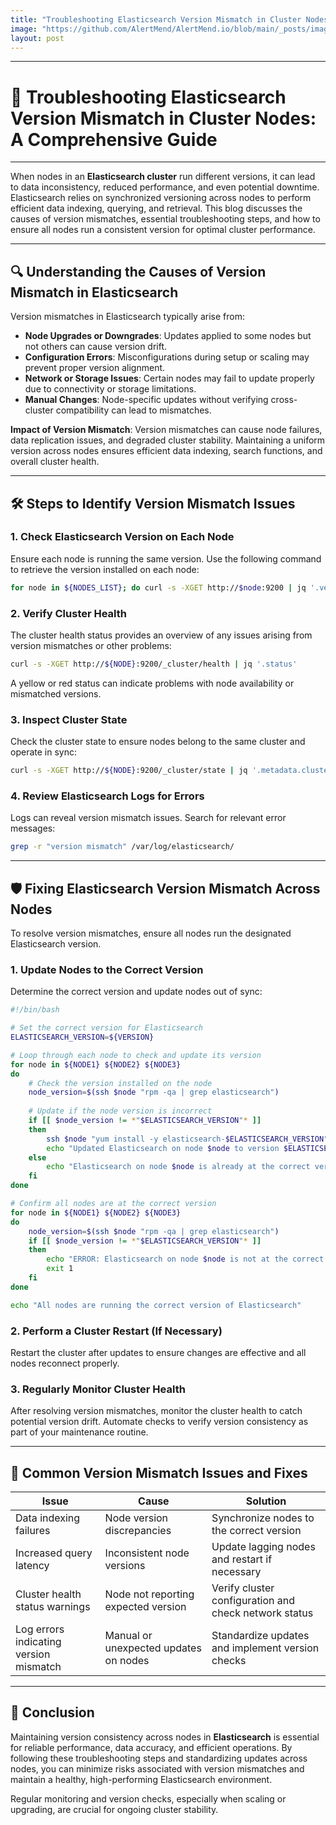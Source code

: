 ```yaml
---
title: "Troubleshooting Elasticsearch Version Mismatch in Cluster Nodes"
image: "https://github.com/AlertMend/AlertMend.io/blob/main/_posts/images/elasticsearch_version_mismatch_in_cluster_nodes.png?raw=true"
layout: post
---
```


---
# 🔧 **Troubleshooting Elasticsearch Version Mismatch in Cluster Nodes: A Comprehensive Guide**
---

When nodes in an **Elasticsearch cluster** run different versions, it can lead to data inconsistency, reduced performance, and even potential downtime. Elasticsearch relies on synchronized versioning across nodes to perform efficient data indexing, querying, and retrieval. This blog discusses the causes of version mismatches, essential troubleshooting steps, and how to ensure all nodes run a consistent version for optimal cluster performance.

---

## 🔍 **Understanding the Causes of Version Mismatch in Elasticsearch**

Version mismatches in Elasticsearch typically arise from:
- **Node Upgrades or Downgrades**: Updates applied to some nodes but not others can cause version drift.
- **Configuration Errors**: Misconfigurations during setup or scaling may prevent proper version alignment.
- **Network or Storage Issues**: Certain nodes may fail to update properly due to connectivity or storage limitations.
- **Manual Changes**: Node-specific updates without verifying cross-cluster compatibility can lead to mismatches.

**Impact of Version Mismatch**: 
Version mismatches can cause node failures, data replication issues, and degraded cluster stability. Maintaining a uniform version across nodes ensures efficient data indexing, search functions, and overall cluster health.

---

## 🛠️ **Steps to Identify Version Mismatch Issues**

### 1. **Check Elasticsearch Version on Each Node**
Ensure each node is running the same version. Use the following command to retrieve the version installed on each node:
```bash
for node in ${NODES_LIST}; do curl -s -XGET http://$node:9200 | jq '.version.number'; done
```

### 2. **Verify Cluster Health**
The cluster health status provides an overview of any issues arising from version mismatches or other problems:
```bash
curl -s -XGET http://${NODE}:9200/_cluster/health | jq '.status'
```
A yellow or red status can indicate problems with node availability or mismatched versions.

### 3. **Inspect Cluster State**
Check the cluster state to ensure nodes belong to the same cluster and operate in sync:
```bash
curl -s -XGET http://${NODE}:9200/_cluster/state | jq '.metadata.cluster_uuid'
```

### 4. **Review Elasticsearch Logs for Errors**
Logs can reveal version mismatch issues. Search for relevant error messages:
```bash
grep -r "version mismatch" /var/log/elasticsearch/
```

---

## 🛡️ **Fixing Elasticsearch Version Mismatch Across Nodes**

To resolve version mismatches, ensure all nodes run the designated Elasticsearch version.

### 1. **Update Nodes to the Correct Version**
Determine the correct version and update nodes out of sync:
```bash
#!/bin/bash

# Set the correct version for Elasticsearch
ELASTICSEARCH_VERSION=${VERSION}

# Loop through each node to check and update its version
for node in ${NODE1} ${NODE2} ${NODE3}
do
    # Check the version installed on the node
    node_version=$(ssh $node "rpm -qa | grep elasticsearch")
    
    # Update if the node version is incorrect
    if [[ $node_version != *"$ELASTICSEARCH_VERSION"* ]]
    then
        ssh $node "yum install -y elasticsearch-$ELASTICSEARCH_VERSION"
        echo "Updated Elasticsearch on node $node to version $ELASTICSEARCH_VERSION"
    else
        echo "Elasticsearch on node $node is already at the correct version"
    fi
done

# Confirm all nodes are at the correct version
for node in ${NODE1} ${NODE2} ${NODE3}
do
    node_version=$(ssh $node "rpm -qa | grep elasticsearch")
    if [[ $node_version != *"$ELASTICSEARCH_VERSION"* ]]
    then
        echo "ERROR: Elasticsearch on node $node is not at the correct version"
        exit 1
    fi
done

echo "All nodes are running the correct version of Elasticsearch"
```

### 2. **Perform a Cluster Restart (If Necessary)**
Restart the cluster after updates to ensure changes are effective and all nodes reconnect properly.

### 3. **Regularly Monitor Cluster Health**
After resolving version mismatches, monitor the cluster health to catch potential version drift. Automate checks to verify version consistency as part of your maintenance routine.

---

## 🔄 **Common Version Mismatch Issues and Fixes**

| **Issue**                          | **Cause**                                  | **Solution**                                           |
|------------------------------------|--------------------------------------------|--------------------------------------------------------|
| Data indexing failures             | Node version discrepancies                 | Synchronize nodes to the correct version               |
| Increased query latency            | Inconsistent node versions                 | Update lagging nodes and restart if necessary          |
| Cluster health status warnings     | Node not reporting expected version        | Verify cluster configuration and check network status  |
| Log errors indicating version mismatch | Manual or unexpected updates on nodes | Standardize updates and implement version checks       |

---

## 🚀 **Conclusion**

Maintaining version consistency across nodes in **Elasticsearch** is essential for reliable performance, data accuracy, and efficient operations. By following these troubleshooting steps and standardizing updates across nodes, you can minimize risks associated with version mismatches and maintain a healthy, high-performing Elasticsearch environment. 

Regular monitoring and version checks, especially when scaling or upgrading, are crucial for ongoing cluster stability.
